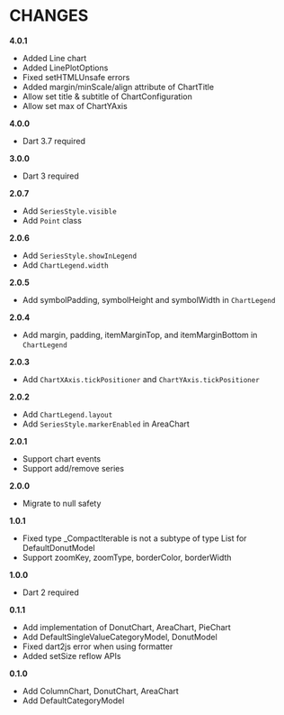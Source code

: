 # CHANGES

**4.0.1**
* Added Line chart
* Added LinePlotOptions
* Fixed setHTMLUnsafe errors
* Added margin/minScale/align attribute of ChartTitle
* Allow set title & subtitle of ChartConfiguration
* Allow set max of ChartYAxis

**4.0.0**
* Dart 3.7 required

**3.0.0**
* Dart 3 required

**2.0.7**
* Add `SeriesStyle.visible`
* Add `Point` class

**2.0.6**
* Add `SeriesStyle.showInLegend`
* Add `ChartLegend.width`

**2.0.5**
* Add symbolPadding, symbolHeight and symbolWidth in `ChartLegend`

**2.0.4**
* Add margin, padding, itemMarginTop, and itemMarginBottom in `ChartLegend`

**2.0.3**
* Add `ChartXAxis.tickPositioner` and `ChartYAxis.tickPositioner`

**2.0.2**
* Add `ChartLegend.layout`
* Add `SeriesStyle.markerEnabled` in AreaChart

**2.0.1**
* Support chart events
* Support add/remove series

**2.0.0**
* Migrate to null safety

**1.0.1**
* Fixed type _CompactIterable<String> is not a subtype of type List<String> for DefaultDonutModel
* Support zoomKey, zoomType, borderColor, borderWidth

**1.0.0**
* Dart 2 required

**0.1.1**

* Add implementation of DonutChart, AreaChart, PieChart
* Add DefaultSingleValueCategoryModel, DonutModel
* Fixed dart2js error when using formatter
* Added setSize reflow APIs

**0.1.0**

* Add ColumnChart, DonutChart, AreaChart
* Add DefaultCategoryModel
